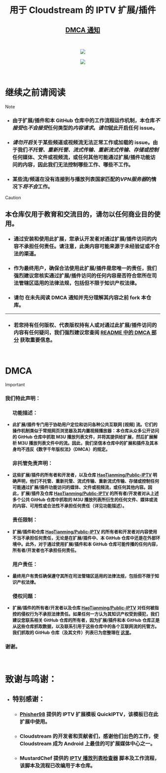 <div align="center"><h1>用于 Cloudstream 的 IPTV 扩展/插件</h1></div>
<div align="center"><h2><a href="https://github.com/HaoTianming/Public-IPTV#dmca">DMCA 通知</a></h2></div>

<br/>


<p align="center">
  <a href="https://github.com/HaoTianming/Public-IPTV/raw/refs/heads/master/LICENSE"><img src="https://www.gnu.org/graphics/agplv3-with-text-162x68.png" /></a><br/><br/>
  <a href="https://skillicons.dev">
    <img src="https://skillicons.dev/icons?i=kotlin,androidstudio,gradle,github,githubactions&theme=light&perline=5" />
  </a>
</p>

<br/>

# **继续之前请阅读**

> [!NOTE]
> - ### 由于扩展/插件和本 GitHub 仓库中的工作流程运作机制，本仓库***不接受***也***不会接受***任何类型的***内容请求***。***请勿***就此开启任何 issue。
> - ###  ***请勿开启***关于某些频道或视频流无法正常工作或加载的 issue。由于我们***不托管、重新托管、流式传输、重新流式传输、存储或控制***任何媒体、文件或视频流，或任何其他可能通过扩展/插件功能访问的内容，因此我们无法控制哪些工作、哪些不工作。
> - ###  某些流/频道在没有连接到与播放列表国家匹配的***VPN服务器***的情况下***将不会***工作。


> [!CAUTION]
> ## 本仓库仅用于教育和交流目的，请勿以任何商业目的使用。
> ### <ul><li> 通过安装和使用此扩展，您承认开发者对通过扩展/插件访问的内容不承担任何责任。请注意，此类内容可能来源于未经验证或不合法的渠道。 </li></ul>
> ### <ul><li> 作为最终用户，确保合法使用此扩展/插件是您唯一的责任，我们强烈建议您核实通过扩展/插件访问的任何内容是否符合您所在司法管辖区适用的法律法规，包括但不限于知识产权法律。 </li></ul>
> ### <ul><li> **请勿** 在未先阅读 DMCA 通知并充分理解其内容之前 fork 本仓库。 </li></ul>
> ---
> ### <ul><li> 若您持有任何版权、代表版权持有人或对通过此扩展/插件访问的内容有任何疑问，我们强烈建议您查阅 [README 中的 DMCA 部分](https://github.com/HaoTianming/Public-IPTV#dmca) 获取重要信息。 </li></ul>

<br/>

<h1>DMCA</h1>

> [!IMPORTANT]  
> ### 我们特此声明：
> #### <ul><h3> 功能描述： </h3> <li> 此扩展/插件专门用于协助用户定位和访问各种公共互联网 [视频] 流。它们的操作机制类似于常规网页浏览器及其内置视频播放器：本仓库从众多公开访问的 GitHub 仓库中抓取 M3U 播放列表文件，并将其提供给扩展，然后扩展解析 M3U 播放列表文件中的流。因此，我们坚信本仓库中的扩展和插件及其本身均不违反《数字千年版权法》（DMCA）的规定。 </li></ul>
> #### <ul><h3> 非托管免责声明： </h3> <li> 这些扩展/插件的所有者和开发者，以及仓库 [HaoTianming/Public-IPTV](https://github.com/HaoTianming/Public-IPTV) 明确声明，他们不托管、重新托管、流式传输、重新流式传输、存储或控制任何可能通过扩展/插件功能访问的媒体、文件或视频流，或任何其他内容。因此，扩展/插件及仓库 [HaoTianming/Public-IPTV](https://github.com/HaoTianming/Public-IPTV) 的所有者/开发者对从上述多个公共 GitHub 仓库中抓取的 M3U 播放列表所衍生的任何文件、媒体或流的内容、可用性或合法性不承担任何责任（详见功能描述）。 </li></ul>
> #### <ul><h3> 责任限制： </h3>  <li> 扩展/插件和仓库 [HaoTianming/Public-IPTV](https://github.com/HaoTianming/Public-IPTV) 的所有者和开发者对内容使用不当不承担任何责任，无论是在扩展/插件中、本 GitHub 仓库中还是在外部环境中。此外，对于通过使用扩展/插件和本 GitHub 仓库可能传播的任何内容，所有者/开发者也不承担任何责任。 </li></ul>
> #### <ul><h3> 用户责任： </h3> <li> 最终用户有责任确保遵守其所在司法管辖区适用的法律法规，包括但不限于知识产权法律。 </li></ul>
> #### <ul><h3> 侵权问题： </h3> <li> 扩展/插件的所有者/开发者以及仓库 [HaoTianming/Public-IPTV](https://github.com/HaoTianming/Public-IPTV) 对任何被指控的侵权行为不承担法律责任。如果任何一方认为其知识产权受到侵犯，我们建议您联系相关 GitHub 仓库的所有者，因为扩展/插件和本 GitHub 仓库正是从这些仓库抓取数据，以及联系引用于这些仓库中的各个互联网流的托管方。我们抓取的 GitHub 仓库（及其文件）列表已为您整理在 [这里](https://github.com/HaoTianming/Public-IPTV/blob/main/.github/pyscripts/urls.json)。</li></ul>
> ### 谢谢。

<br/>

# 致谢与鸣谢：

- ## 特别感谢：
  - ### [Phisher98](https://github.com/Phisher98) 提供的 IPTV 扩展模板 QuickIPTV，该模板已在此扩展中使用。
  - ### Cloudstream 的开发者和贡献者们，感谢他们出色的工作，使 Cloudstream 成为 Android 上最佳的可扩展媒体中心之一。
  - ### MustardChef 提供的 [IPTV 播放列表检查器](https://github.com/MustardChef/IPTVPlaylistChecker) 脚本及工作流程，该脚本及流程已改编用于本仓库。
